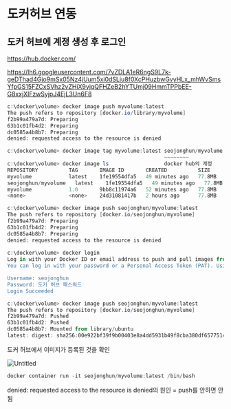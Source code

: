 # 도커허브 연동

## **도커 허브에 계정 생성 후 로그인**

https://hub.docker.com/

https://lh6.googleusercontent.com/7vZDLA1eR6ngS9L7k-geDThad4Gjo9mSx05Nz4jUum5xi0dSLiu8f0XcPHuzbwGvyHLx_mhWvSmsYfpGS15FZCxSVhz2vZHiX9vjqQFHZeB2hYTUmj09HmmTPPbEE-G8xxjXIFzwSyjpJ4EjL3Un6F8

```powershell
c:\docker\volume> docker image push myvolume:latest
The push refers to repository [docker.io/library/myvolume]
f2b99a479a7d: Preparing
63b1c01fb4d2: Preparing
dc0585a4b8b7: Preparing
denied: requested access to the resource is denied
```

```powershell
c:\docker\volume> docker image tag myvolume:latest seojonghun/myvolume:latest
                                                   ~~~~~~~~
c:\docker\volume> docker image ls                  docker hub의 계정
REPOSITORY          TAG       IMAGE ID       CREATED          SIZE
myvolume            latest    1fe19554dfa5   49 minutes ago   77.8MB
seojonghun/myvolume   latest    1fe19554dfa5   49 minutes ago   77.8MB
myvolume            1.0       9bb8c11974a6   52 minutes ago   77.8MB
<none>              <none>    24d31081417b   2 hours ago      77.8MB
```

```powershell
c:\docker\volume> docker image push seojonghun/myvolume:latest
The push refers to repository [docker.io/seojonghun/myvolume]
f2b99a479a7d: Preparing
63b1c01fb4d2: Preparing
dc0585a4b8b7: Preparing
denied: requested access to the resource is denied
	
c:\docker\volume> docker login
Log in with your Docker ID or email address to push and pull images from Docker Hub. If you don't have a Docker ID, head over to https://hub.docker.com/ to create one.
You can log in with your password or a Personal Access Token (PAT). Using a limited-scope PAT grants better security and is required for organizations using SSO. Learn more at https://docs.docker.com/go/access-tokens/

Username: seojonghun
Password: 도커 허브 패스워드 	
Login Succeeded
```

```powershell
c:\docker\volume> docker image push seojonghun/myvolume:latest
The push refers to repository [docker.io/seojonghun/myvolume]
f2b99a479a7d: Pushed
63b1c01fb4d2: Pushed
dc0585a4b8b7: Mounted from library/ubuntu
latest: digest: sha256:00e922bf39f9b00403e8a4dd5931b49f8cba380df6577514fb62cf6ba3a18141 size: 943
```

도커 허브에서 이미지가 등록된 것을 확인

![Untitled](https://prod-files-secure.s3.us-west-2.amazonaws.com/1b8cc88d-9972-478f-9c35-51d6c2e63848/3a8daa4a-f509-4363-9885-3eab2f869792/Untitled.png)

```powershell
docker container run -it seojonghun/myvolume:latest /bin/bash
```

denied: requested access to the resource is denied의 원인 = push를 안하면 안됨
